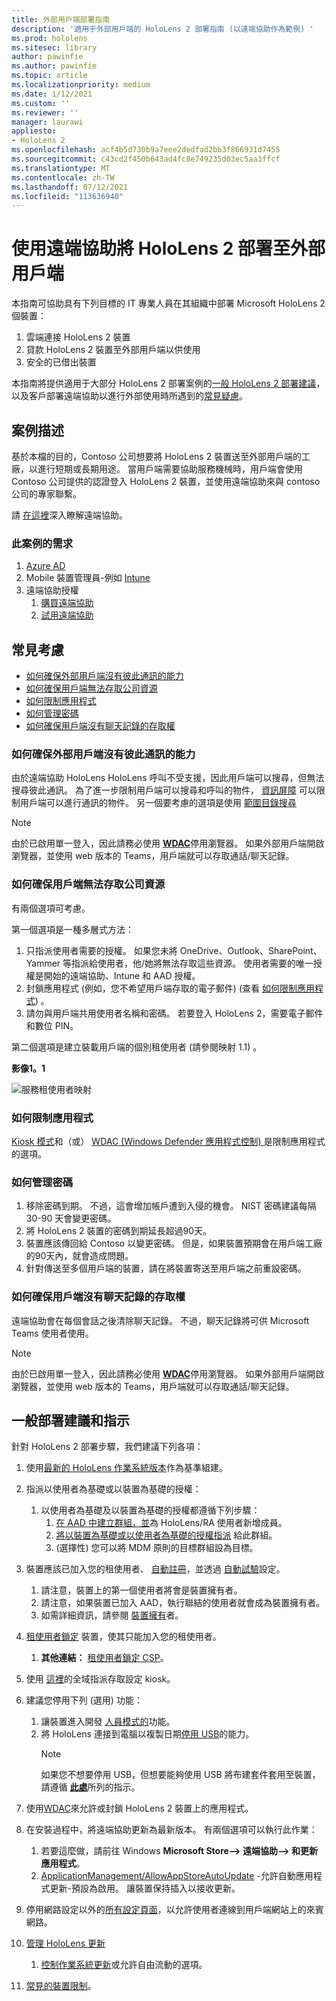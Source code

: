 ```yaml
---
title: 外部用戶端部署指南
description: '適用于外部用戶端的 HoloLens 2 部署指南 (以遠端協助作為範例) '
ms.prod: hololens
ms.sitesec: library
author: pawinfie
ms.author: pawinfie
ms.topic: article
ms.localizationpriority: medium
ms.date: 1/12/2021
ms.custom: ''
ms.reviewer: ''
manager: laurawi
appliesto:
- HoloLens 2
ms.openlocfilehash: acf4b5d730b9a7eee2dedfad2bb3f866931d7455
ms.sourcegitcommit: c43cd2f450b643ad4fc8e749235d03ec5aa3ffcf
ms.translationtype: MT
ms.contentlocale: zh-TW
ms.lasthandoff: 07/12/2021
ms.locfileid: "113636940"
---
```

# <a name="deploying-hololens-2-to-external-clients-with-remote-assist"></a>使用遠端協助將 HoloLens 2 部署至外部用戶端

本指南可協助具有下列目標的 IT 專業人員在其組織中部署 Microsoft HoloLens 2 個裝置：

1. 雲端連接 HoloLens 2 裝置
1. 貸款 HoloLens 2 裝置至外部用戶端以供使用
1. 安全的已借出裝置

本指南將提供適用于大部分 HoloLens 2 部署案例的[一般 HoloLens 2 部署建議](#general-deployment-recommendations-and-instructions)，以及客戶部署遠端協助以進行外部使用時所遇到的[常見疑慮](#common-concerns)。

## <a name="scenario-description"></a>案例描述

基於本檔的目的，Contoso 公司想要將 HoloLens 2 裝置送至外部用戶端的工廠，以進行短期或長期用途。 當用戶端需要協助服務機械時，用戶端會使用 Contoso 公司提供的認證登入 HoloLens 2 裝置，並使用遠端協助來與 contoso 公司的專家聯繫。

請 [在這裡](/hololens/hololens2-cloud-connected-overview#learn-about-remote-assist)深入瞭解遠端協助。

### <a name="requirements-for-this-scenario"></a>此案例的需求

1. [Azure AD](/azure/active-directory/fundamentals/active-directory-whatis)
1. Mobile 裝置管理員-例如 [Intune](/mem/intune/fundamentals/free-trial-sign-up)
1. 遠端協助授權
    1. [購買遠端協助](/dynamics365/mixed-reality/remote-assist/buy-remote-assist)
    1. [試用遠端協助](/dynamics365/mixed-reality/remote-assist/try-remote-assist)

## <a name="common-concerns"></a>常見考慮

- [如何確保外部用戶端沒有彼此通訊的能力](#how-to-ensure-that-external-clients-do-not-have-the-ability-to-communicate-with-one-another)
- [如何確保用戶端無法存取公司資源](#how-to-ensure-that-clients-do-not-have-access-to-company-resources)
- [如何限制應用程式](#how-to-restrict-apps)
- [如何管理密碼](#how-to-manage-passwords)
- [如何確保用戶端沒有聊天記錄的存取權](#how-to-ensure-that-clients-do-not-have-access-to-chat-history)

### <a name="how-to-ensure-that-external-clients-do-not-have-the-ability-to-communicate-with-one-another"></a>如何確保外部用戶端沒有彼此通訊的能力

由於遠端協助 HoloLens HoloLens 呼叫不受支援，因此用戶端可以搜尋，但無法搜尋彼此通訊。 為了進一步限制用戶端可以搜尋和呼叫的物件，  [資訊屏障](/microsoft-365/compliance/information-barriers) 可以限制用戶端可以進行通訊的物件。 另一個要考慮的選項是使用 [範圍目錄搜尋](/MicrosoftTeams/teams-scoped-directory-search)

 > [!NOTE]
> 由於已啟用單一登入，因此請務必使用 [**WDAC**](/hololens/windows-defender-application-control-wdac)停用瀏覽器。 如果外部用戶端開啟瀏覽器，並使用 web 版本的 Teams，用戶端就可以存取通話/聊天記錄。

### <a name="how-to-ensure-that-clients-do-not-have-access-to-company-resources"></a>如何確保用戶端無法存取公司資源

有兩個選項可考慮。

第一個選項是一種多層式方法：

1. 只指派使用者需要的授權。 如果您未將 OneDrive、Outlook、SharePoint、Yammer 等指派給使用者，他/她將無法存取這些資源。 使用者需要的唯一授權是開始的遠端協助、Intune 和 AAD 授權。
1. 封鎖應用程式 (例如，您不希望用戶端存取的電子郵件)  (查看 [如何限制應用程式](#how-to-restrict-apps)) 。
1. 請勿與用戶端共用使用者名稱和密碼。 若要登入 HoloLens 2，需要電子郵件和數位 PIN。

第二個選項是建立裝載用戶端的個別租使用者 (請參閱映射 1.1) 。

**影像1。1**

![服務租使用者映射](./images/hololens-service-tenant-image.png)

### <a name="how-to-restrict-apps"></a>如何限制應用程式

[Kiosk 模式](/hololens/hololens-kiosk)和（或） [WDAC (Windows Defender 應用程式控制) ](/hololens/windows-defender-application-control-wdac)是限制應用程式的選項。

### <a name="how-to-manage-passwords"></a>如何管理密碼

1. 移除密碼到期。 不過，這會增加帳戶遭到入侵的機會。 NIST 密碼建議每隔30-90 天會變更密碼。
1. 將 HoloLens 2 裝置的密碼到期延長超過90天。
1. 裝置應該傳回給 Contoso 以變更密碼。 但是，如果裝置預期會在用戶端工廠的90天內，就會造成問題。  
1. 針對傳送至多個用戶端的裝置，請在將裝置寄送至用戶端之前重設密碼。

### <a name="how-to-ensure-that-clients-do-not-have-access-to-chat-history"></a>如何確保用戶端沒有聊天記錄的存取權

遠端協助會在每個會話之後清除聊天記錄。 不過，聊天記錄將可供 Microsoft Teams 使用者使用。

> [!NOTE]
> 由於已啟用單一登入，因此請務必使用 [**WDAC**](/hololens/windows-defender-application-control-wdac)停用瀏覽器。 如果外部用戶端開啟瀏覽器，並使用 web 版本的 Teams，用戶端就可以存取通話/聊天記錄。

## <a name="general-deployment-recommendations-and-instructions"></a>一般部署建議和指示

針對 HoloLens 2 部署步驟，我們建議下列各項：

1. 使用[最新的 HoloLens 作業系統版本](https://aka.ms/hololens2download)作為基準組建。
1. 指派以使用者為基礎或以裝置為基礎的授權：
    1. 以使用者為基礎及以裝置為基礎的授權都遵循下列步驟：
        1. [在 AAD 中建立群組，並](/azure/active-directory/fundamentals/active-directory-groups-create-azure-portal#create-a-basic-group-and-add-members)為 HoloLens/RA 使用者新增成員。
        1. [將以裝置為基礎或以使用者為基礎的授權指派](/azure/active-directory/enterprise-users/licensing-groups-assign#:~:text=In%20this%20article%201%20Assign%20the%20required%20licenses,3%20Check%20for%20license%20problems%20and%20resolve%20them) 給此群組。
        1.  (選擇性) 您可以將 MDM 原則的目標群組設為目標。

1. 裝置應該已加入您的租使用者、 [自動註冊](/hololens/hololens-enroll-mdm#auto-enrollment-in-mdm)，並透過 [自動試驗](/hololens/hololens2-autopilot)設定。
    1. 請注意，裝置上的第一個使用者將會是裝置擁有者。
    1. 請注意，如果裝置已加入 AAD，執行聯結的使用者就會成為裝置擁有者。
    1. 如需詳細資訊，請參閱 [裝置擁有](/hololens/security-adminless-os#device-owner)者。
1. [租使用者鎖定](/hololens/hololens-release-notes#tenantlockdown-csp-and-autopilot) 裝置，使其只能加入您的租使用者。
    1. **其他連結：** [租使用者鎖定 CSP](/windows/client-management/mdm/tenantlockdown-csp)。
1. 使用 [這裡](/hololens/hololens-global-assigned-access-kiosk)的全域指派存取設定 kiosk。
1. 建議您停用下列 (選用) 功能：
    1. 讓裝置進入開發 [人員模式的](/windows/client-management/mdm/policy-csp-applicationmanagement#applicationmanagement-allowdeveloperunlock)功能。
    1. 將 HoloLens 連接到電腦以複製日期[停用 USB](/windows/client-management/mdm/policy-csp-connectivity#connectivity-allowusbconnection)的能力。
       > [!NOTE]
        > 如果您不想要停用 USB，但想要能夠使用 USB 將布建套件套用至裝置，請遵循 [**此處**](/windows/client-management/mdm/policy-csp-security#security-allowaddprovisioningpackage)所列的指示。

1. 使用[WDAC](/hololens/windows-defender-application-control-wdac)來允許或封鎖 HoloLens 2 裝置上的應用程式。
1. 在安裝過程中，將遠端協助更新為最新版本。 有兩個選項可以執行此作業：
    1. 若要這麼做，請前往 Windows **Microsoft Store--> 遠端協助--> 和更新應用程式**。
    1. [ApplicationManagement/AllowAppStoreAutoUpdate](/windows/client-management/mdm/policy-csp-applicationmanagement#applicationmanagement-allowappstoreautoupdate) -允許自動應用程式更新-預設為啟用。 讓裝置保持插入以接收更新。
1. 停用網路設定以外的[所有設定頁面](/hololens/settings-uri-list)，以允許使用者連線到用戶端網站上的來賓網路。
1. [管理 HoloLens 更新](/hololens/hololens-updates)
    1. [控制作業系統更新](/mem/intune/protect/windows-update-for-business-configure#create-and-assign-update-rings)或允許自由流動的選項。
1. [常見的裝置限制](/hololens/hololens-common-device-restrictions)。
